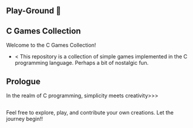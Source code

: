 ## Play-Ground 🤫

## C Games Collection

Welcome to the C Games Collection! 
- < This repository is a collection of simple games implemented in the C programming language. Perhaps a bit of nostalgic fun.

## Prologue

In the realm of C programming, simplicity meets creativity>>>

##

Feel free to explore, play, and contribute your own creations. Let the journey begin!!
